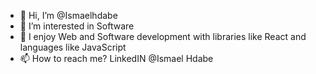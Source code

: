 - 👋 Hi, I’m @Ismaelhdabe
- 👀 I’m interested in Software
- 🌱 I enjoy Web and Software development with libraries like React and languages like JavaScript
- 📫 How to reach me? LinkedIN @Ismael Hdabe


